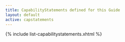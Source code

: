 ```yaml
---
title: CapabilityStatements defined for this Guide
layout: default
active: capstatements
---
```


<!-- TOC  the css styling for this is \pages\assets\css\project.css under 'markdown-toc'

* Do not remove this line (it will not be displayed)
{:toc}

end TOC -->

{% include list-capabilitystatements.xhtml %}
<br />
